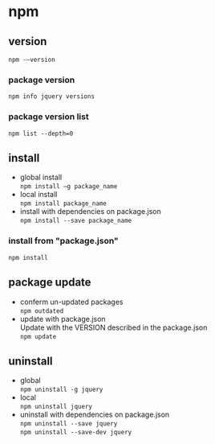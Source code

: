 # npm #
## version ###
`npm -–version`  
### package version ###
`npm info jquery versions`
### package version list ###
`npm list --depth=0`


## install ##
- global install  
`npm install –g package_name`
- local install  
`npm install package_name`
- install with dependencies on package.json  
`npm install --save package_name`

### install from "package.json" ###
`npm install`

## package update ##
- conferm un-updated packages  
`npm outdated`
- update with package.json  
Update with the VERSION described in the package.json  
`npm update`

## uninstall ##
- global  
`npm uninstall -g jquery`
- local  
`npm uninstall jquery`
- uninstall with dependencies on package.json  
`npm uninstall --save jquery`  
`npm uninstall --save-dev jquery`
